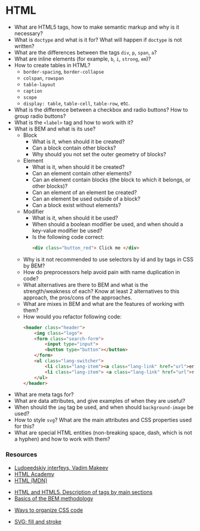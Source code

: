 # HTML

* What are HTML5 tags, how to make semantic markup and why is it necessary?
* What is `doctype` and what is it for? What will happen if `doctype` is not written?
* What are the differences between the tags `div`, `p`, `span`, `a`?
* What are inline elements (for example, `b`, `i`, `strong`, `em`)?
* How to create tables in HTML?
  * `border-spacing`, `border-collapse`
  * `colspan`, `rowspan`
  * `table-layout`
  * `caption`
  * `scope`
  * `display: table`, `table-cell`, `table-row`, etc.
* What is the difference between a checkbox and radio buttons? How to group radio buttons?
* What is the `<label>` tag and how to work with it?
* What is BEM and what is its use?
  * Block
    * What is it, when should it be created?
    * Can a block contain other blocks?
    * Why should you not set the outer geometry of blocks?
  * Element
    * What is it, when should it be created?
    * Can an element contain other elements?
    * Can an element contain blocks (the block to which it belongs, or other blocks)?
    * Can an element of an element be created?
    * Can an element be used outside of a block?
    * Can a block exist without elements?
  * Modifier
    * What is it, when should it be used?
    * When should a boolean modifier be used, and when should a key-value modifier be used?
    * Is the following code correct:
        ```html
        <div class="button_red"> Click me </div>
        ```
  * Why is it not recommended to use selectors by id and by tags in CSS by BEM?
  * How do preprocessors help avoid pain with name duplication in code?
  * What alternatives are there to BEM and what is the strength/weakness of each? Know at least 2 alternatives to this approach, the pros/cons of the approaches.
  * What are mixes in BEM and what are the features of working with them?
  * How would you refactor following code:
    ```html
    <header class="header">
        <img class="logo">
        <form class="search-form">
            <input type="input">
            <button type="button"></button>
        </form>
        <ul class="lang-switcher">
            <li class="lang-item"><a class="lang-link" href="url">en</a> </li>
            <li class="lang-item"> <a class="lang-link" href="url">ru</a> </li>
        </ul>
    </header>
    ```
* What are meta tags for?
* What are data attributes, and give examples of when they are useful?
* When should the `img` tag be used, and when should `background-image` be used?
* How to style `svg`? What are the main attributes and CSS properties used for this?
* What are special HTML entities (non-breaking space, dash, which is not a hyphen) and how to work with them?

### Resources

* [Ludoeedskiy interfeys, Vadim Makeev](https://www.youtube.com/watch?v=ssJsjGZE2sc)
* [HTML Academy](https://htmlacademy.org/)
* [HTML (MDN)](https://developer.mozilla.org/ru/docs/Web/HTML)
<!-- TODO:: find resource on English -->
* [HTML and HTML5. Description of tags by main sections](https://html5book.ru/html-html5/)
* [Basics of the BEM methodology](https://en.bem.info/methodology/quick-start/)
<!-- TODO:: find resource on English -->
* [Ways to organize CSS code](https://habr.com/ru/post/256109/)
<!-- TODO:: find resource on English -->
* [SVG: fill and stroke](http://css.yoksel.ru/svg-fill-and-stroke/)
